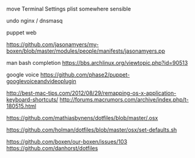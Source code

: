 move Terminal Settings plist somewhere sensible

undo nginx / dnsmasq

puppet web

https://github.com/jasonamyers/my-boxen/blob/master/modules/people/manifests/jasonamyers.pp

man bash completion https://bbs.archlinux.org/viewtopic.php?id=90513

google voice https://github.com/phase2/puppet-googlevoiceandvideoplugin

http://best-mac-tips.com/2012/08/29/remapping-os-x-application-keyboard-shortcuts/
http://forums.macrumors.com/archive/index.php/t-180515.html

https://github.com/mathiasbynens/dotfiles/blob/master/.osx

https://github.com/holman/dotfiles/blob/master/osx/set-defaults.sh

https://github.com/boxen/our-boxen/issues/103
https://github.com/danhorst/dotfiles


